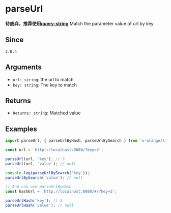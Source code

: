 # parseUrl

**待废弃，推荐使用[query-string](https://github.com/sindresorhus/query-string)**
 Match the parameter value of url by key

## Since

`2.0.4`

## Arguments

- `url: string`: the url to match
- `key: string`: The key to match

## Returns

- `Returns: string`: Matched value

## Examples

```js
import parseUrl, { parseUrlByHash, parseUrlBySearch } from 'o-orange/lib/parseUrl';

const url = 'http://localhost:8080/?key=3';

parseUrl(url, 'key'); // 3
parseUrl(url, 'value'); // null

console.log(parseUrlBySearch('key'));
parseUrlBySearch('value'); // null

// And can use parseUrlByHash
const hashUrl = 'http://localhost:8080/#/?key=3';

parseUrlHash('key'); // 3
parseUrlHash('value'); // null
```
